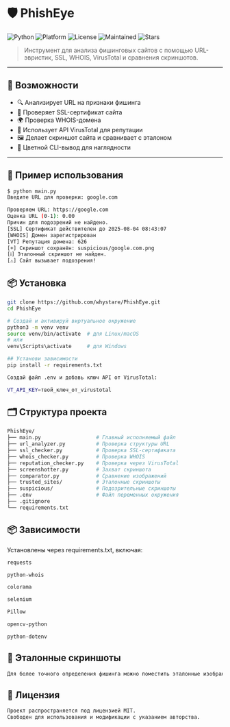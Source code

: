 # 🛡️ PhishEye

![Python](https://img.shields.io/badge/Python-3.8%2B-blue.svg)
![Platform](https://img.shields.io/badge/Platform-Mac%2FLinux%20%7C%20Windows-lightgrey)
![License](https://img.shields.io/github/license/whystare/PhishEye)
![Maintained](https://img.shields.io/badge/Maintained-yes-brightgreen)
![Stars](https://img.shields.io/github/stars/whystare/PhishEye?style=social)

> Инструмент для анализа фишинговых сайтов с помощью URL-эвристик, SSL, WHOIS, VirusTotal и сравнения скриншотов.

---

## 🚀 Возможности

- 🔍 Анализирует URL на признаки фишинга
- 🔐 Проверяет SSL-сертификат сайта
- 🌍 Проверка WHOIS-домена
- 🧠 Использует API VirusTotal для репутации
- 🖼️ Делает скриншот сайта и сравнивает с эталоном
- 🎨 Цветной CLI-вывод для наглядности
---

## 🧩 Пример использования

```bash
$ python main.py
Введите URL для проверки: google.com

Проверяем URL: https://google.com
Оценка URL (0-1): 0.00
Причин для подозрений не найдено.
[SSL] Сертификат действителен до 2025-08-04 08:43:07
[WHOIS] Домен зарегистрирован
[VT] Репутация домена: 626
[+] Скриншот сохранён: suspicious/google.com.png
[ℹ️] Эталонный скриншот не найден.
[⚠️] Сайт вызывает подозрения!
```

  ##   📦 Установка
  ```bash
git clone https://github.com/whystare/PhishEye.git
cd PhishEye

# Создай и активируй виртуальное окружение
python3 -m venv venv
source venv/bin/activate  # для Linux/macOS
# или
venv\Scripts\activate     # для Windows

## Установи зависимости
pip install -r requirements.txt

Создай файл .env и добавь ключ API от VirusTotal:

VT_API_KEY=твой_ключ_от_virustotal
```
## 🗂 Структура проекта
```bash
PhishEye/
├── main.py                  # Главный исполняемый файл
├── url_analyzer.py          # Проверка структуры URL
├── ssl_checker.py           # Проверка SSL-сертификата
├── whois_checker.py         # Проверка WHOIS
├── reputation_checker.py    # Проверка через VirusTotal
├── screenshotter.py         # Захват скриншота
├── comparator.py            # Сравнение изображений
├── trusted_sites/           # Эталонные скриншоты
├── suspicious/              # Подозрительные скриншоты
├── .env                     # Файл переменных окружения
├── .gitignore
└── requirements.txt
```
## 📦 Зависимости

Установлены через requirements.txt, включая:
```bash
requests

python-whois

colorama

selenium

Pillow

opencv-python

python-dotenv
```
## 📸 Эталонные скриншоты
```bash
Для более точного определения фишинга можно поместить эталонные изображения в trusted_sites/, чтобы сравнивать сайты по визуальному сходству.
```
## 📝 Лицензия
```bash
Проект распространяется под лицензией MIT.
Свободен для использования и модификации с указанием авторства.
```
